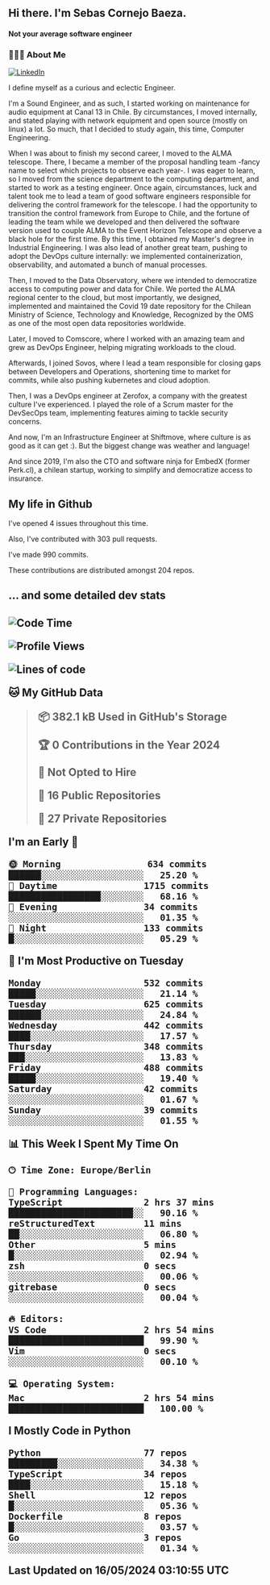 <h2> Hi there.  I'm Sebas Cornejo Baeza.</h2>
<h4> Not your average software engineer</h4>
<h3> 👨🏻‍💻 About Me </h3>
<a href="http://linkedin.com/in/sebastian-cornejo-baeza/"><img alt="LinkedIn" src="https://img.shields.io/badge/Sebas%20Cornejo%20-informational?style=appveyor&logo=linkedin"></a>


I define myself as a curious and eclectic Engineer.

I'm a Sound Engineer, and as such, I started working on maintenance for audio equipment at Canal 13 in Chile.
By circumstances, I moved internally, and stated playing with network equipment and open source (mostly on linux) 
a lot. So much, that I decided to study again, this time, Computer Engineering.

When I was about to finish my second career, I moved to the ALMA telescope. There, I became a member of the proposal handling team
-fancy name to select which projects to observe each year-. 
I was eager to learn, so I moved from the science department to the computing department, and started to work as 
a testing engineer. Once again, circumstances, luck and talent took me to lead a team of good software engineers 
responsible for delivering the control framework for the telescope. I had the opportunity to transition the control framework from
Europe to Chile, and the fortune of leading the team while we developed and then delivered the software
version used to couple ALMA to the Event Horizon Telescope and observe a black hole for the first time.
By this time, I obtained my Master's degree in Industrial Engineering.
I was also lead of another great team, pushing to adopt the DevOps culture internally: we implemented containerization, observability, and automated a bunch of manual processes.

Then, I moved to the Data Observatory, where we intended to democratize access to computing power
and data for Chile. We ported the ALMA regional center to the cloud, but most importantly, we designed, implemented
and maintained the Covid 19 date repository for the Chilean Ministry of Science, Technology and Knowledge, Recognized by the OMS as one of the most open
data repositories worldwide.

Later, I moved to Comscore, where I worked with an amazing team and grew as DevOps Engineer, helping migrating workloads to the cloud.

Afterwards, I joined Sovos, where I lead a team responsible for closing gaps between Developers and Operations, shortening time to market for commits, while
also pushing kubernetes and cloud adoption.

Then, I was a DevOps engineer at Zerofox, a company with the greatest culture I've experienced. I played the role of a Scrum master for the DevSecOps team,
implementing features aiming to tackle security concerns.

And now, I'm an Infrastructure Engineer at Shiftmove, where culture is as good as it can get :). But the biggest change was weather and language!
 
And since 2019, I'm also the CTO and software ninja for EmbedX (former Perk.cl), a chilean startup, working to simplify and democratize access to insurance.

<h2> My life in Github </h2>

I've opened 4 issues throughout this time.

Also, I've contributed with 303 pull requests.

I've made 990 commits.

These contributions are distributed amongst 204 repos.

<h2>... and some detailed dev stats<h2>

<!--START_SECTION:waka-->
![Code Time](http://img.shields.io/badge/Code%20Time-732%20hrs%2027%20mins-blue)

![Profile Views](http://img.shields.io/badge/Profile%20Views-5-blue)

![Lines of code](https://img.shields.io/badge/From%20Hello%20World%20I%27ve%20Written-1.0%20million%20lines%20of%20code-blue)

**🐱 My GitHub Data** 

> 📦 382.1 kB Used in GitHub's Storage 
 > 
> 🏆 0 Contributions in the Year 2024
 > 
> 🚫 Not Opted to Hire
 > 
> 📜 16 Public Repositories 
 > 
> 🔑 27 Private Repositories 
 > 
**I'm an Early 🐤** 

```text
🌞 Morning                634 commits         ██████░░░░░░░░░░░░░░░░░░░   25.20 % 
🌆 Daytime                1715 commits        █████████████████░░░░░░░░   68.16 % 
🌃 Evening                34 commits          ░░░░░░░░░░░░░░░░░░░░░░░░░   01.35 % 
🌙 Night                  133 commits         █░░░░░░░░░░░░░░░░░░░░░░░░   05.29 % 
```
📅 **I'm Most Productive on Tuesday** 

```text
Monday                   532 commits         █████░░░░░░░░░░░░░░░░░░░░   21.14 % 
Tuesday                  625 commits         ██████░░░░░░░░░░░░░░░░░░░   24.84 % 
Wednesday                442 commits         ████░░░░░░░░░░░░░░░░░░░░░   17.57 % 
Thursday                 348 commits         ███░░░░░░░░░░░░░░░░░░░░░░   13.83 % 
Friday                   488 commits         █████░░░░░░░░░░░░░░░░░░░░   19.40 % 
Saturday                 42 commits          ░░░░░░░░░░░░░░░░░░░░░░░░░   01.67 % 
Sunday                   39 commits          ░░░░░░░░░░░░░░░░░░░░░░░░░   01.55 % 
```


📊 **This Week I Spent My Time On** 

```text
🕑︎ Time Zone: Europe/Berlin

💬 Programming Languages: 
TypeScript               2 hrs 37 mins       ███████████████████████░░   90.16 % 
reStructuredText         11 mins             ██░░░░░░░░░░░░░░░░░░░░░░░   06.80 % 
Other                    5 mins              █░░░░░░░░░░░░░░░░░░░░░░░░   02.94 % 
zsh                      0 secs              ░░░░░░░░░░░░░░░░░░░░░░░░░   00.06 % 
gitrebase                0 secs              ░░░░░░░░░░░░░░░░░░░░░░░░░   00.04 % 

🔥 Editors: 
VS Code                  2 hrs 54 mins       █████████████████████████   99.90 % 
Vim                      0 secs              ░░░░░░░░░░░░░░░░░░░░░░░░░   00.10 % 

💻 Operating System: 
Mac                      2 hrs 54 mins       █████████████████████████   100.00 % 
```

**I Mostly Code in Python** 

```text
Python                   77 repos            █████████░░░░░░░░░░░░░░░░   34.38 % 
TypeScript               34 repos            ████░░░░░░░░░░░░░░░░░░░░░   15.18 % 
Shell                    12 repos            █░░░░░░░░░░░░░░░░░░░░░░░░   05.36 % 
Dockerfile               8 repos             █░░░░░░░░░░░░░░░░░░░░░░░░   03.57 % 
Go                       3 repos             ░░░░░░░░░░░░░░░░░░░░░░░░░   01.34 % 
```




 Last Updated on 16/05/2024 03:10:55 UTC
<!--END_SECTION:waka-->
